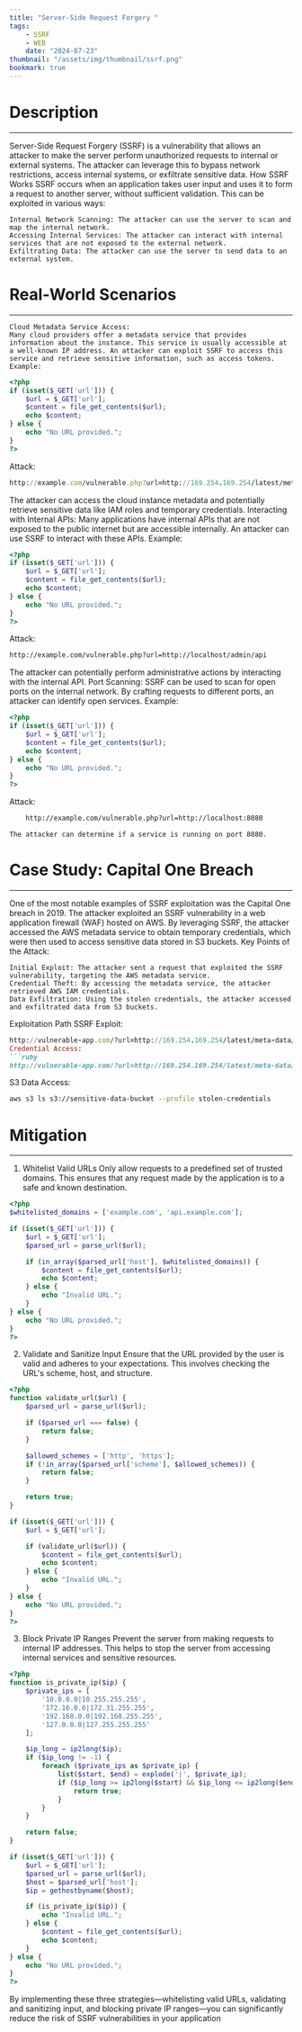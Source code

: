 ```yaml
---
title: "Server-Side Request Forgery "
tags:
    - SSRF
    - WEB
    date: "2024-07-23"
thumbnail: "/assets/img/thumbnail/ssrf.png"
bookmark: true
---
```

# Description
---

Server-Side Request Forgery (SSRF) is a vulnerability that allows an attacker to make the server perform unauthorized requests to internal or external systems. The attacker can leverage this to bypass network restrictions, access internal systems, or exfiltrate sensitive data.
How SSRF Works
SSRF occurs when an application takes user input and uses it to form a request to another server, without sufficient validation. This can be exploited in various ways:

    Internal Network Scanning: The attacker can use the server to scan and map the internal network.
    Accessing Internal Services: The attacker can interact with internal services that are not exposed to the external network.
    Exfiltrating Data: The attacker can use the server to send data to an external system.

# Real-World Scenarios
---
    Cloud Metadata Service Access:
    Many cloud providers offer a metadata service that provides information about the instance. This service is usually accessible at a well-known IP address. An attacker can exploit SSRF to access this service and retrieve sensitive information, such as access tokens.
    Example:
```php
<?php
if (isset($_GET['url'])) {
    $url = $_GET['url'];
    $content = file_get_contents($url);
    echo $content;
} else {
    echo "No URL provided.";
}
?>
```
Attack:
```ruby
http://example.com/vulnerable.php?url=http://169.254.169.254/latest/meta-data/
```
The attacker can access the cloud instance metadata and potentially retrieve sensitive data like IAM roles and temporary credentials.
Interacting with Internal APIs:
Many applications have internal APIs that are not exposed to the public internet but are accessible internally. An attacker can use SSRF to interact with these APIs.
Example:
```php
<?php
if (isset($_GET['url'])) {
    $url = $_GET['url'];
    $content = file_get_contents($url);
    echo $content;
} else {
    echo "No URL provided.";
}
?>
```
Attack:
```bash
http://example.com/vulnerable.php?url=http://localhost/admin/api
```
The attacker can potentially perform administrative actions by interacting with the internal API.
Port Scanning:
SSRF can be used to scan for open ports on the internal network. By crafting requests to different ports, an attacker can identify open services.
Example:
```php
<?php
if (isset($_GET['url'])) {
    $url = $_GET['url'];
    $content = file_get_contents($url);
    echo $content;
} else {
    echo "No URL provided.";
}
?>
```
Attack:
```bash
    http://example.com/vulnerable.php?url=http://localhost:8080
```
    The attacker can determine if a service is running on port 8080.

# Case Study: Capital One Breach
---
One of the most notable examples of SSRF exploitation was the Capital One breach in 2019. The attacker exploited an SSRF vulnerability in a web application firewall (WAF) hosted on AWS. By leveraging SSRF, the attacker accessed the AWS metadata service to obtain temporary credentials, which were then used to access sensitive data stored in S3 buckets.
Key Points of the Attack:

    Initial Exploit: The attacker sent a request that exploited the SSRF vulnerability, targeting the AWS metadata service.
    Credential Theft: By accessing the metadata service, the attacker retrieved AWS IAM credentials.
    Data Exfiltration: Using the stolen credentials, the attacker accessed and exfiltrated data from S3 buckets.
Exploitation Path
    SSRF Exploit:
```ruby
http://vulnerable-app.com/?url=http://169.254.169.254/latest/meta-data/iam/security-credentials/
Credential Access:
```ruby
http://vulnerable-app.com/?url=http://169.254.169.254/latest/meta-data/iam/security-credentials/role-name
```
S3 Data Access:
```bash
aws s3 ls s3://sensitive-data-bucket --profile stolen-credentials
```

# Mitigation
---
1. Whitelist Valid URLs
Only allow requests to a predefined set of trusted domains. This ensures that any request made by the application is to a safe and known destination.
```php
<?php
$whitelisted_domains = ['example.com', 'api.example.com'];

if (isset($_GET['url'])) {
    $url = $_GET['url'];
    $parsed_url = parse_url($url);

    if (in_array($parsed_url['host'], $whitelisted_domains)) {
        $content = file_get_contents($url);
        echo $content;
    } else {
        echo "Invalid URL.";
    }
} else {
    echo "No URL provided.";
}
?>
```
2. Validate and Sanitize Input
Ensure that the URL provided by the user is valid and adheres to your expectations. This involves checking the URL's scheme, host, and structure.
```php
<?php
function validate_url($url) {
    $parsed_url = parse_url($url);

    if ($parsed_url === false) {
        return false;
    }

    $allowed_schemes = ['http', 'https'];
    if (!in_array($parsed_url['scheme'], $allowed_schemes)) {
        return false;
    }

    return true;
}

if (isset($_GET['url'])) {
    $url = $_GET['url'];

    if (validate_url($url)) {
        $content = file_get_contents($url);
        echo $content;
    } else {
        echo "Invalid URL.";
    }
} else {
    echo "No URL provided.";
}
?>
```
3. Block Private IP Ranges
Prevent the server from making requests to internal IP addresses. This helps to stop the server from accessing internal services and sensitive resources.
```php
<?php
function is_private_ip($ip) {
    $private_ips = [
        '10.0.0.0|10.255.255.255',
        '172.16.0.0|172.31.255.255',
        '192.168.0.0|192.168.255.255',
        '127.0.0.0|127.255.255.255'
    ];

    $ip_long = ip2long($ip);
    if ($ip_long != -1) {
        foreach ($private_ips as $private_ip) {
            list($start, $end) = explode('|', $private_ip);
            if ($ip_long >= ip2long($start) && $ip_long <= ip2long($end)) {
                return true;
            }
        }
    }

    return false;
}

if (isset($_GET['url'])) {
    $url = $_GET['url'];
    $parsed_url = parse_url($url);
    $host = $parsed_url['host'];
    $ip = gethostbyname($host);

    if (is_private_ip($ip)) {
        echo "Invalid URL.";
    } else {
        $content = file_get_contents($url);
        echo $content;
    }
} else {
    echo "No URL provided.";
}
?>
```
By implementing these three strategies—whitelisting valid URLs, validating and sanitizing input, and blocking private IP ranges—you can significantly reduce the risk of SSRF vulnerabilities in your application
